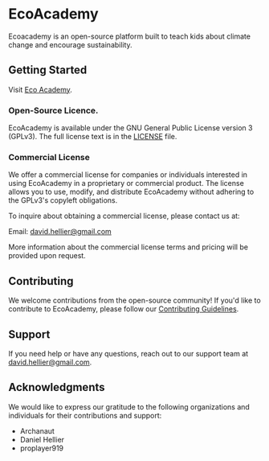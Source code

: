 # EcoAcademy

Ecoacademy is an open-source platform built to teach kids about climate change and encourage sustainability.

## Getting Started
Visit [Eco Academy](https://ecoacademy.vercel.app). 

### Open-Source Licence.

EcoAcademy is available under the GNU General Public License version 3 (GPLv3). The full license text is in the [LICENSE](LICENSE) file.

### Commercial License

We offer a commercial license for companies or individuals interested in using EcoAcademy in a proprietary or commercial product. The license allows you to use, modify, and distribute EcoAcademy without adhering to the GPLv3's copyleft obligations.

To inquire about obtaining a commercial license, please contact us at:

Email: david.hellier@gmail.com

More information about the commercial license terms and pricing will be provided upon request.

## Contributing

We welcome contributions from the open-source community! If you'd like to contribute to EcoAcademy, please follow our [Contributing Guidelines](CONTRIBUTING.md). 

## Support

If you need help or have any questions, reach out to our support team at david.hellier@gmail.com.

## Acknowledgments

We would like to express our gratitude to the following organizations and individuals for their contributions and support:

- Archanaut
- Daniel Hellier
- proplayer919
